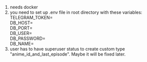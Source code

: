 1. needs docker
2. you need to set up .env file in root directory with these variables:
TELEGRAM_TOKEN=  
DB_HOST=  
DB_PORT=  
DB_USER=  
DB_PASSWORD=  
DB_NAME=  
3. user has to have superuser status to create custom type "anime_id_and_last_episode". Maybe it will be fixed later.
